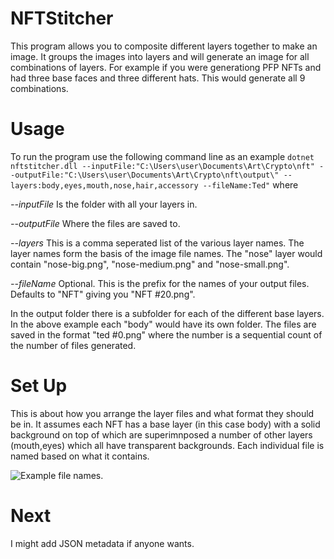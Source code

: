 # NFTStitcher

This program allows you to composite different layers together to make an image.  It groups the images into layers and will generate an image for all combinations of layers.  For example if you were generationg PFP NFTs and had three base faces and three different hats.  This would generate all 9 combinations.

# Usage
To run the program use the following command line as an example
```dotnet nftstitcher.dll --inputFile:"C:\Users\user\Documents\Art\Crypto\nft" --outputFile:"C:\Users\user\Documents\Art\Crypto\nft\output\" --layers:body,eyes,mouth,nose,hair,accessory --fileName:Ted"```
where

*--inputFile* Is the folder with all your layers in.

*--outputFile*  Where the files are saved to.

*--layers* This is a comma seperated list of the various layer names.  The layer names form the basis of the image file names.  The "nose" layer would contain "nose-big.png", "nose-medium.png" and "nose-small.png".

*--fileName* Optional.  This is the prefix for the names of your output files.  Defaults to "NFT" giving you "NFT #20.png".

In the output folder there is a subfolder for each of the different base layers.  In the above example each "body" would have its own folder.  The files are saved in the format "ted #0.png" where the number is a sequential count of the number of files generated.

# Set Up
This is about how you arrange the layer files and what format they should be in.  It assumes each NFT has a base layer (in this case body) with a solid background on top of which are superimnposed a number of other layers (mouth,eyes) which all have transparent backgrounds.  Each individual file is named based on what it contains.  

![Example file names.](NFTStitcher/FileNameExamples.png)

# Next
I might add JSON metadata if anyone wants.
